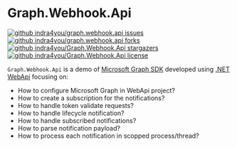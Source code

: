 # Graph.Webhook.Api

[![github indra4you/graph.webhook.api issues](https://img.shields.io/github/issues/indra4you/Graph.Webhook.Api/issues)](https://github.com/indra4you/Graph.Webhook.Api/issues)
[![github indra4you/graph.webhook.api forks](https://img.shields.io/github/forks/indra4you/Graph.Webhook.Api)](https://github.com/indra4you/Graph.Webhook.Api/network/members)
[![github indra4you/Graph.Webhook.Api stargazers](https://img.shields.io/github/stars/indra4you/Graph.Webhook.Api)](https://github.com/indra4you/Graph.Webhook.Api/stargazers)
[![github indra4you/Graph.Webhook.Api license](https://img.shields.io/github/license/indra4you/Graph.Webhook.Api)](https://github.com/indra4you/Graph.Webhook.Api/LICENSE)


`Graph.Webhook.Api` is a demo of [Microsoft Graph SDK](https://learn.microsoft.com/en-us/graph/sdks/sdks-overview) developed using [.NET WebApi](https://dotnet.microsoft.com/en-us/apps/aspnet/apis) focusing on:

* How to configure Microsoft Graph in WebApi project?
* How to create a subscription for the notifications?
* How to handle token validate requests?
* How to handle lifecycle notification?
* How to handle subscribed notifications?
* How to parse notification payload?
* How to process each notification in scopped process/thread?